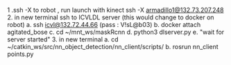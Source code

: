 

1 .ssh -X to robot , run launch with kinect
	ssh -X armadillo1@132.73.207.248
2. in new terminal ssh to ICVLDL server (this would change to docker on robot)
	a. ssh icvl@132.72.44.66 (pass : V!sL@b03)
	b. docker attach agitated_bose 
	c. cd ~/mnt_ws/maskRcnn
	d. python3 dlserver.py
	e. "wait for server started"
3. in new terminal
	a. cd ~/catkin_ws/src/nn_object_detection/nn_client/scripts/
	b. rosrun nn_client points.py

